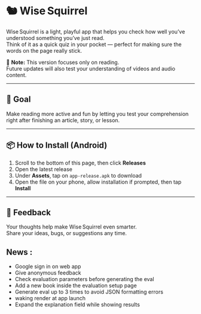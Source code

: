 # 🐿 Wise Squirrel

Wise Squirrel is a light, playful app that helps you check how well you’ve understood something you’ve just read.  
Think of it as a quick quiz in your pocket — perfect for making sure the words on the page really stick.

📖 **Note:** This version focuses only on reading.  
Future updates will also test your understanding of videos and audio content.

---

## 🎯 Goal
Make reading more active and fun by letting you test your comprehension right after finishing an article, story, or lesson.

---

## 📦 How to Install (Android)
1. Scroll to the bottom of this page, then click **Releases**
2. Open the latest release  
3. Under **Assets**, tap on `app-release.apk` to download  
4. Open the file on your phone, allow installation if prompted, then tap **Install**


---

## 💬 Feedback
Your thoughts help make Wise Squirrel even smarter.  
Share your ideas, bugs, or suggestions any time.


## News : 
- Google sign in on web app
- Give anonymous feedback
- Check evaluation parameters before generating the eval 
- Add a new book inside the evaluation setup page
- Generate eval up to 3 times to avoid JSON formatting errors
- waking render at app launch
- Expand the explanation field while showing results

